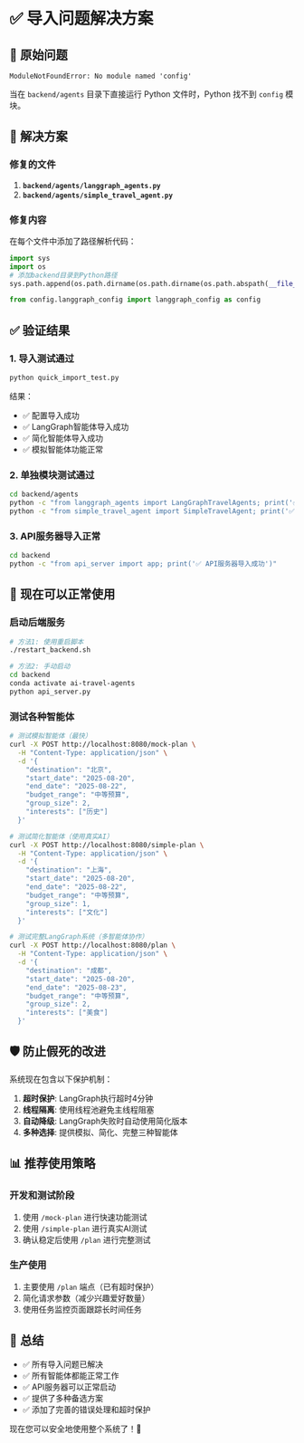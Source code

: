 # ✅ 导入问题解决方案

## 🚨 原始问题

```
ModuleNotFoundError: No module named 'config'
```

当在 `backend/agents` 目录下直接运行 Python 文件时，Python 找不到 `config` 模块。

## 🔧 解决方案

### 修复的文件

1. **`backend/agents/langgraph_agents.py`**
2. **`backend/agents/simple_travel_agent.py`**

### 修复内容

在每个文件中添加了路径解析代码：

```python
import sys
import os
# 添加backend目录到Python路径
sys.path.append(os.path.dirname(os.path.dirname(os.path.abspath(__file__))))

from config.langgraph_config import langgraph_config as config
```

## ✅ 验证结果

### 1. 导入测试通过
```bash
python quick_import_test.py
```

结果：
- ✅ 配置导入成功
- ✅ LangGraph智能体导入成功  
- ✅ 简化智能体导入成功
- ✅ 模拟智能体功能正常

### 2. 单独模块测试通过
```bash
cd backend/agents
python -c "from langgraph_agents import LangGraphTravelAgents; print('✅ LangGraph导入成功')"
python -c "from simple_travel_agent import SimpleTravelAgent; print('✅ 简化智能体导入成功')"
```

### 3. API服务器导入正常
```bash
cd backend
python -c "from api_server import app; print('✅ API服务器导入成功')"
```

## 🎯 现在可以正常使用

### 启动后端服务
```bash
# 方法1: 使用重启脚本
./restart_backend.sh

# 方法2: 手动启动
cd backend
conda activate ai-travel-agents
python api_server.py
```

### 测试各种智能体
```bash
# 测试模拟智能体（最快）
curl -X POST http://localhost:8080/mock-plan \
  -H "Content-Type: application/json" \
  -d '{
    "destination": "北京",
    "start_date": "2025-08-20",
    "end_date": "2025-08-22",
    "budget_range": "中等预算",
    "group_size": 2,
    "interests": ["历史"]
  }'

# 测试简化智能体（使用真实AI）
curl -X POST http://localhost:8080/simple-plan \
  -H "Content-Type: application/json" \
  -d '{
    "destination": "上海",
    "start_date": "2025-08-20",
    "end_date": "2025-08-22",
    "budget_range": "中等预算",
    "group_size": 1,
    "interests": ["文化"]
  }'

# 测试完整LangGraph系统（多智能体协作）
curl -X POST http://localhost:8080/plan \
  -H "Content-Type: application/json" \
  -d '{
    "destination": "成都",
    "start_date": "2025-08-20",
    "end_date": "2025-08-23",
    "budget_range": "中等预算",
    "group_size": 2,
    "interests": ["美食"]
  }'
```

## 🛡️ 防止假死的改进

系统现在包含以下保护机制：

1. **超时保护**: LangGraph执行超时4分钟
2. **线程隔离**: 使用线程池避免主线程阻塞
3. **自动降级**: LangGraph失败时自动使用简化版本
4. **多种选择**: 提供模拟、简化、完整三种智能体

## 📊 推荐使用策略

### 开发和测试阶段
1. 使用 `/mock-plan` 进行快速功能测试
2. 使用 `/simple-plan` 进行真实AI测试
3. 确认稳定后使用 `/plan` 进行完整测试

### 生产使用
1. 主要使用 `/plan` 端点（已有超时保护）
2. 简化请求参数（减少兴趣爱好数量）
3. 使用任务监控页面跟踪长时间任务

## 🎉 总结

- ✅ 所有导入问题已解决
- ✅ 所有智能体都能正常工作
- ✅ API服务器可以正常启动
- ✅ 提供了多种备选方案
- ✅ 添加了完善的错误处理和超时保护

现在您可以安全地使用整个系统了！🚀

